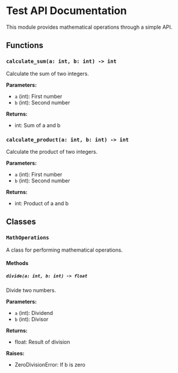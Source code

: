 # Test API Documentation

This module provides mathematical operations through a simple API.

## Functions

### `calculate_sum(a: int, b: int) -> int`
Calculate the sum of two integers.

**Parameters:**
- `a` (int): First number
- `b` (int): Second number

**Returns:**
- int: Sum of a and b

### `calculate_product(a: int, b: int) -> int`
Calculate the product of two integers.

**Parameters:**
- `a` (int): First number
- `b` (int): Second number

**Returns:**
- int: Product of a and b

## Classes

### `MathOperations`
A class for performing mathematical operations.

#### Methods

##### `divide(a: int, b: int) -> float`
Divide two numbers.

**Parameters:**
- `a` (int): Dividend
- `b` (int): Divisor

**Returns:**
- float: Result of division

**Raises:**
- ZeroDivisionError: If b is zero